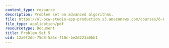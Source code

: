 ```yaml
---
content_type: resource
description: Problem set on advanced algorithms.
file: https://ol-ocw-studio-app-production.s3.amazonaws.com/courses/6-854j-advanced-algorithms-fall-2008/12a0f2db75d85a6cf10cbe2d223a0bb1_ps5.pdf
file_type: application/pdf
resourcetype: Document
title: Problem Set 5
uid: 12a0f2db-75d8-5a6c-f10c-be2d223a0bb1
---
```

